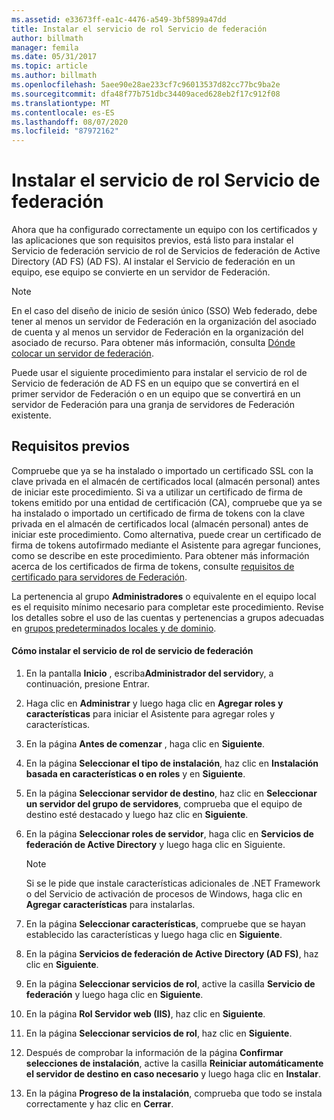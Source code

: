 ```yaml
---
ms.assetid: e33673ff-ea1c-4476-a549-3bf5899a47dd
title: Instalar el servicio de rol Servicio de federación
author: billmath
manager: femila
ms.date: 05/31/2017
ms.topic: article
ms.author: billmath
ms.openlocfilehash: 5aee90e28ae233cf7c96013537d82cc77bc9ba2e
ms.sourcegitcommit: dfa48f77b751dbc34409aced628eb2f17c912f08
ms.translationtype: MT
ms.contentlocale: es-ES
ms.lasthandoff: 08/07/2020
ms.locfileid: "87972162"
---
```

# <a name="install-the-federation-service-role-service"></a>Instalar el servicio de rol Servicio de federación

Ahora que ha configurado correctamente un equipo con los certificados y las aplicaciones que son requisitos previos, está listo para instalar el Servicio de federación servicio de rol de Servicios de federación de Active Directory (AD FS) (AD FS). Al instalar el Servicio de federación en un equipo, ese equipo se convierte en un servidor de Federación.

> [!NOTE]
> En el caso del diseño de inicio de sesión único (SSO) Web federado, debe tener al menos un servidor de Federación en la organización del asociado de cuenta y al menos un servidor de Federación en la organización del asociado de recurso. Para obtener más información, consulta [Dónde colocar un servidor de federación](/previous-versions/windows/it-pro/windows-server-2012-R2-and-2012/dd807127(v=ws.11)).

Puede usar el siguiente procedimiento para instalar el servicio de rol de Servicio de federación de AD FS en un equipo que se convertirá en el primer servidor de Federación o en un equipo que se convertirá en un servidor de Federación para una granja de servidores de Federación existente.

## <a name="prerequisites"></a>Requisitos previos
Compruebe que ya se ha instalado o importado un certificado SSL con la clave privada en el almacén de certificados local (almacén personal) antes de iniciar este procedimiento. Si va a utilizar un certificado de firma de tokens emitido por una entidad de certificación (CA), compruebe que ya se ha instalado o importado un certificado de firma de tokens con la clave privada en el almacén de certificados local (almacén personal) antes de iniciar este procedimiento. Como alternativa, puede crear un certificado de firma de tokens autofirmado mediante el Asistente para agregar funciones, como se describe en este procedimiento. Para obtener más información acerca de los certificados de firma de tokens, consulte [requisitos de certificado para servidores de Federación](../design/certificate-requirements-for-federation-servers.md).

La pertenencia al grupo **Administradores** o equivalente en el equipo local es el requisito mínimo necesario para completar este procedimiento. Revise los detalles sobre el uso de las cuentas y pertenencias a grupos adecuadas en [grupos predeterminados locales y de dominio](https://go.microsoft.com/fwlink/?LinkId=83477).

#### <a name="to-install-the-federation-service-role-service"></a>Cómo instalar el servicio de rol de servicio de federación

1. En la pantalla **Inicio** , escriba**Administrador del servidor**y, a continuación, presione Entrar.

2. Haga clic en **Administrar** y luego haga clic en **Agregar roles y características** para iniciar el Asistente para agregar roles y características.

3. En la página **Antes de comenzar** , haga clic en **Siguiente**.

4. En la página **Seleccionar el tipo de instalación**, haz clic en **Instalación basada en características o en roles** y en **Siguiente**.

5. En la página **Seleccionar servidor de destino**, haz clic en **Seleccionar un servidor del grupo de servidores**, comprueba que el equipo de destino esté destacado y luego haz clic en **Siguiente**.

6. En la página **Seleccionar roles de servidor**, haga clic en **Servicios de federación de Active Directory** y luego haga clic en Siguiente.

    > [!NOTE]
    > Si se le pide que instale características adicionales de .NET Framework o del Servicio de activación de procesos de Windows, haga clic en **Agregar características** para instalarlas.

7. En la página **Seleccionar características**, compruebe que se hayan establecido las características y luego haga clic en **Siguiente**.

8. En la página **Servicios de federación de Active Directory (AD FS)**, haz clic en **Siguiente**.

9. En la página **Seleccionar servicios de rol**, active la casilla **Servicio de federación** y luego haga clic en **Siguiente**.

10. En la página **Rol Servidor web (IIS)**, haz clic en **Siguiente**.

11. En la página **Seleccionar servicios de rol**, haz clic en **Siguiente**.

12. Después de comprobar la información de la página **Confirmar selecciones de instalación**, active la casilla **Reiniciar automáticamente el servidor de destino en caso necesario** y luego haga clic en **Instalar**.

13. En la página **Progreso de la instalación**, comprueba que todo se instala correctamente y haz clic en **Cerrar**.